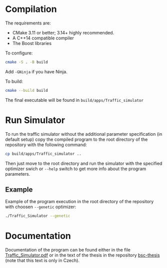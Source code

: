 # Compilation
The requirements are:
- CMake 3.11 or better; 3.14+ highly recommended.
- A C++14 compatible compiler
- The Boost libraries

To configure:
```bash
cmake -S . -B build
```
Add `-GNinja` if you have Ninja.

To build:
```bash
cmake --build build
```

The final executable will be found in ``build/apps/Traffic_simulator``

# Run Simulator
To run the traffic simulator without the additional parameter 
specification (in default setup) copy the compiled program to 
the root directory of the repository with the following command:

```bash
cp build/apps/Traffic_simulator ..
```

Then just move to the root directory and run the simulator with the
specified optimizer swich or `--help` switch to get more info about 
the program parameters.

## Example
Example of the program execution in the root directory of the 
repository with choosen `--genetic` optimizer:

```bash
./Traffic_Simulator --genetic
```

# Documentation
Documentation of the program can be found either in the file 
[Traffic_Simulator.pdf]() or in the text of the thesis in the 
repository [bsc-thesis]() (note that this text is only in Czech).